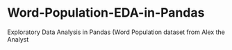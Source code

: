 # Word-Population-EDA-in-Pandas
Exploratory Data Analysis in Pandas (Word Population dataset from Alex the Analyst 
